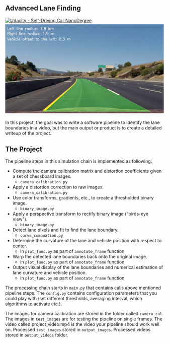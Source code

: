 ## Advanced Lane Finding
[![Udacity - Self-Driving Car NanoDegree](https://s3.amazonaws.com/udacity-sdc/github/shield-carnd.svg)](http://www.udacity.com/drive)
![Lanes Image](./output_images/example_output.jpg)

In this project, the goal was to write a software pipeline to identify the lane boundaries in a video, 
but the main output or product is to create a detailed writeup of the project.  

The Project
---

The pipeline steps in this simulation chain is implemented as following:

* Compute the camera calibration matrix and distortion coefficients given a set of chessboard images.
    * `camera_calibration.py`
* Apply a distortion correction to raw images.
    * `camera_calibration.py`
* Use color transforms, gradients, etc., to create a thresholded binary image.
    * `binary_image.py`
* Apply a perspective transform to rectify binary image ("birds-eye view").
    * `binary_image.py`
* Detect lane pixels and fit to find the lane boundary.
    * `curve_compuation.py`
* Determine the curvature of the lane and vehicle position with respect to center.
    * in `plot_func.py` as part of `annotate_frame` function
* Warp the detected lane boundaries back onto the original image.
    * in `plot_func.py` as part of `annotate_frame` function
* Output visual display of the lane boundaries and numerical estimation of lane curvature and vehicle position.
    * in `plot_func.py` as part of `annotate_frame` function
    
The processing chain starts in ``main.py`` that contains calls above mentioned pipeline steps.
The ``config.py`` contains configuration parameters that you could play with (set different thresholds, averaging interval, which algorithms to activate etc.).     

The images for camera calibration are stored in the folder called `camera_cal`. The images in `test_images` are for testing the pipeline on single frames. The video called project_video.mp4 is the video your pipeline should work well on.
Processed `test_images` stored in `output_images`. Processed videos stored in `output_videos` folder. 